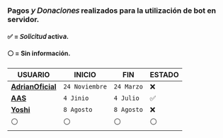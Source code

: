 ### Pagos 𝘺 𝘋𝘰𝘯𝘢𝘤𝘪𝘰𝘯𝘦𝘴 realizados para la utilización de bot en servidor.
#### ✅ = 𝘚𝘰𝘭𝘪𝘤𝘪𝘵𝘶𝘥 activ𝘢.
#### ⚪ = Sin información.
 
| USUARIO          |   INICIO                | FIN    | ESTADO
| ------------     | ------------            | ------------| ------------
| [**AdrianOficial**](+595976126756)        | `24 Noviembre` | `24 Marzo` | ❌
| [**AAS**](+595)        | `4 Jinio` | `4 Julio` | ✅
| [**Yoshi**](+595994836199)        | `8 Agosto` | `8 Agosto` | ❌
| ⚪        | ⚪               |  ⚪ | ⚪

